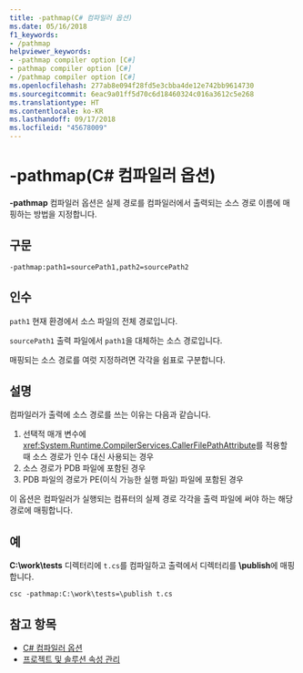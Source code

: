 ```yaml
---
title: -pathmap(C# 컴파일러 옵션)
ms.date: 05/16/2018
f1_keywords:
- /pathmap
helpviewer_keywords:
- -pathmap compiler option [C#]
- pathmap compiler option [C#]
- /pathmap compiler option [C#]
ms.openlocfilehash: 277ab8e094f28fd5e3cbba4de12e742bb9614730
ms.sourcegitcommit: 6eac9a01ff5d70c6d18460324c016a3612c5e268
ms.translationtype: HT
ms.contentlocale: ko-KR
ms.lasthandoff: 09/17/2018
ms.locfileid: "45678009"
---
```

# <a name="-pathmap-c-compiler-options"></a>-pathmap(C# 컴파일러 옵션)

**-pathmap** 컴파일러 옵션은 실제 경로를 컴파일러에서 출력되는 소스 경로 이름에 매핑하는 방법을 지정합니다.

## <a name="syntax"></a>구문

```console
-pathmap:path1=sourcePath1,path2=sourcePath2
```

## <a name="arguments"></a>인수

 `path1` 현재 환경에서 소스 파일의 전체 경로입니다.

 `sourcePath1` 출력 파일에서 `path1`을 대체하는 소스 경로입니다.

매핑되는 소스 경로를 여럿 지정하려면 각각을 쉼표로 구분합니다.

## <a name="remarks"></a>설명

컴파일러가 출력에 소스 경로를 쓰는 이유는 다음과 같습니다.

1. 선택적 매개 변수에 <xref:System.Runtime.CompilerServices.CallerFilePathAttribute>를 적용할 때 소스 경로가 인수 대신 사용되는 경우
1. 소스 경로가 PDB 파일에 포함된 경우
1. PDB 파일의 경로가 PE(이식 가능한 실행 파일) 파일에 포함된 경우

이 옵션은 컴파일러가 실행되는 컴퓨터의 실제 경로 각각을 출력 파일에 써야 하는 해당 경로에 매핑합니다.

## <a name="example"></a>예

**C:\\work\\tests** 디렉터리에 `t.cs`를 컴파일하고 출력에서 디렉터리를 **\publish**에 매핑합니다.

```console
csc -pathmap:C:\work\tests=\publish t.cs
```

## <a name="see-also"></a>참고 항목

- [C# 컴파일러 옵션](../../../csharp/language-reference/compiler-options/index.md)  
- [프로젝트 및 솔루션 속성 관리](/visualstudio/ide/managing-project-and-solution-properties)
